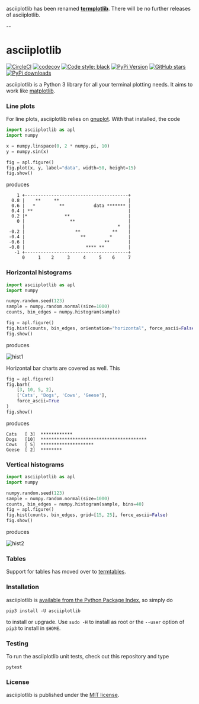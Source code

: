 asciiplotlib has been renamed [**termplotlib**](https://github.com/nschloe/termplotlib).
There will be no further releases of asciiplotlib.

--

# asciiplotlib

[![CircleCI](https://img.shields.io/circleci/project/github/nschloe/asciiplotlib/master.svg)](https://circleci.com/gh/nschloe/asciiplotlib)
[![codecov](https://img.shields.io/codecov/c/github/nschloe/asciiplotlib.svg)](https://codecov.io/gh/nschloe/asciiplotlib)
[![Code style: black](https://img.shields.io/badge/code%20style-black-000000.svg)](https://github.com/psf/black)
[![PyPi Version](https://img.shields.io/pypi/v/asciiplotlib.svg)](https://pypi.org/project/asciiplotlib)
[![GitHub stars](https://img.shields.io/github/stars/nschloe/asciiplotlib.svg?logo=github&label=Stars&logoColor=white)](https://github.com/nschloe/asciiplotlib)
[![PyPi downloads](https://img.shields.io/pypi/dm/asciiplotlib.svg)](https://pypistats.org/packages/asciiplotlib)

asciiplotlib is a Python 3 library for all your terminal plotting needs. It aims to work
like [matplotlib](https://matplotlib.org/).


### Line plots

For line plots, asciiplotlib relies on [gnuplot](http://www.gnuplot.info/). With that installed, the code
```python
import asciiplotlib as apl
import numpy

x = numpy.linspace(0, 2 * numpy.pi, 10)
y = numpy.sin(x)

fig = apl.figure()
fig.plot(x, y, label="data", width=50, height=15)
fig.show()
```
produces
```
    1 +---------------------------------------+
  0.8 |    **     **                          |
  0.6 |   *         **           data ******* |
  0.4 | **                                    |
  0.2 |*              **                      |
    0 |                 **                    |
      |                                   *   |
 -0.2 |                   **            **    |
 -0.4 |                     **         *      |
 -0.6 |                              **       |
 -0.8 |                       **** **         |
   -1 +---------------------------------------+
      0     1    2     3     4     5    6     7
```

### Horizontal histograms

```python
import asciiplotlib as apl
import numpy

numpy.random.seed(123)
sample = numpy.random.normal(size=1000)
counts, bin_edges = numpy.histogram(sample)

fig = apl.figure()
fig.hist(counts, bin_edges, orientation="horizontal", force_ascii=False)
fig.show()
```
produces

![hist1](https://nschloe.github.io/asciiplotlib/hist1.png)

Horizontal bar charts are covered as well. This
```python
fig = apl.figure()
fig.barh(
    [3, 10, 5, 2],
    ['Cats', 'Dogs', 'Cows', 'Geese'],
    force_ascii=True
)
fig.show()
```
produces
```
Cats   [ 3]  ************
Dogs   [10]  ****************************************
Cows   [ 5]  ********************
Geese  [ 2]  ********
```

### Vertical histograms

```python
import asciiplotlib as apl
import numpy

numpy.random.seed(123)
sample = numpy.random.normal(size=1000)
counts, bin_edges = numpy.histogram(sample, bins=40)
fig = apl.figure()
fig.hist(counts, bin_edges, grid=[15, 25], force_ascii=False)
fig.show()
```
produces

![hist2](https://nschloe.github.io/asciiplotlib/hist2.png)


### Tables

Support for tables has moved over to
[termtables](https://github.com/nschloe/termtables).


### Installation

asciiplotlib is [available from the Python Package
Index](https://pypi.org/project/asciiplotlib/), so simply do
```
pip3 install -U asciiplotlib
```
to install or upgrade. Use `sudo -H` to install as root or the `--user` option
of `pip3` to install in `$HOME`.


### Testing

To run the asciiplotlib unit tests, check out this repository and type
```
pytest
```

### License

asciiplotlib is published under the [MIT license](https://en.wikipedia.org/wiki/MIT_License).
